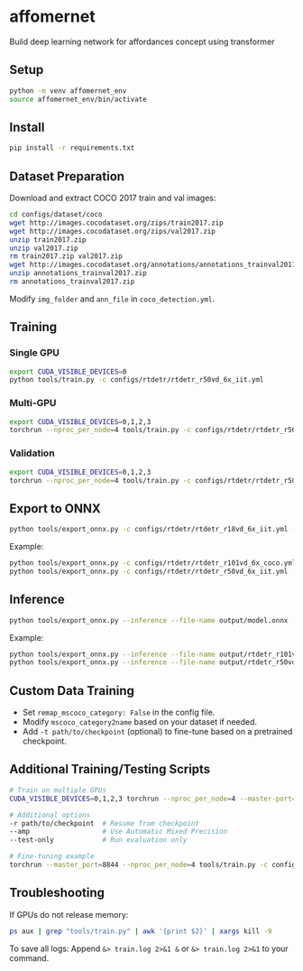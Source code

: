 # affomernet

Build deep learning network for affordances concept using transformer

## Setup

```bash
python -m venv affomernet_env
source affomernet_env/bin/activate
```

## Install

```bash
pip install -r requirements.txt
```

## Dataset Preparation

Download and extract COCO 2017 train and val images:

```bash
cd configs/dataset/coco
wget http://images.cocodataset.org/zips/train2017.zip
wget http://images.cocodataset.org/zips/val2017.zip
unzip train2017.zip
unzip val2017.zip
rm train2017.zip val2017.zip
wget http://images.cocodataset.org/annotations/annotations_trainval2017.zip
unzip annotations_trainval2017.zip
rm annotations_trainval2017.zip
```

Modify `img_folder` and `ann_file` in `coco_detection.yml`.

## Training

### Single GPU

```bash
export CUDA_VISIBLE_DEVICES=0
python tools/train.py -c configs/rtdetr/rtdetr_r50vd_6x_iit.yml
```

### Multi-GPU

```bash
export CUDA_VISIBLE_DEVICES=0,1,2,3
torchrun --nproc_per_node=4 tools/train.py -c configs/rtdetr/rtdetr_r50vd_6x_iit.yml
```

### Validation

```bash
export CUDA_VISIBLE_DEVICES=0,1,2,3
torchrun --nproc_per_node=4 tools/train.py -c configs/rtdetr/rtdetr_r50vd_6x_iit.yml -r path/to/checkpoint --test-only
```

## Export to ONNX

```bash
python tools/export_onnx.py -c configs/rtdetr/rtdetr_r18vd_6x_iit.yml -r path/to/checkpoint --check
```

Example:
```bash
python tools/export_onnx.py -c configs/rtdetr/rtdetr_r101vd_6x_coco.yml -r output/rtdetr_r101vd_2x_coco_objects365_from_paddle.pth --check -f output/rtdetr_r101vd_coco_objects365.onnx
python tools/export_onnx.py -c configs/rtdetr/rtdetr_r50vd_6x_iit.yml -r output/rtdetr_r50vd_6x_iit/checkpoint0000.pth --check -f output/rtdetr_r50vd_6x_iit_1.onnx
```

## Inference

```bash
python tools/export_onnx.py --inference --file-name output/model.onnx --image path/to/your/image.jpg
```

Example:
```bash
python tools/export_onnx.py --inference --file-name output/rtdetr_r101vd_coco_objects365.onnx --image dataset/coco/val2017/000000000139.jpg
python tools/export_onnx.py --inference --file-name output/rtdetr_r50vd_6x_iit_1.onnx --image dataset/iit/data/VOCdevkit2012/VOC2012/JPEGImages/0.jpg
```

## Custom Data Training

- Set `remap_mscoco_category: False` in the config file.
- Modify `mscoco_category2name` based on your dataset if needed.
- Add `-t path/to/checkpoint` (optional) to fine-tune based on a pretrained checkpoint.

## Additional Training/Testing Scripts

```bash
# Train on multiple GPUs
CUDA_VISIBLE_DEVICES=0,1,2,3 torchrun --nproc_per_node=4 --master-port=8989 tools/train.py -c path/to/config &> train.log 2>&1 &

# Additional options
-r path/to/checkpoint  # Resume from checkpoint
--amp                  # Use Automatic Mixed Precision
--test-only            # Run evaluation only

# Fine-tuning example
torchrun --master_port=8844 --nproc_per_node=4 tools/train.py -c configs/rtdetr/rtdetr_r18vd_6x_coco.yml -t https://github.com/lyuwenyu/storage/releases/download/v0.1/rtdetr_r18vd_5x_coco_objects365_from_paddle.pth
```

## Troubleshooting

If GPUs do not release memory:
```bash
ps aux | grep "tools/train.py" | awk '{print $2}' | xargs kill -9
```

To save all logs:
Append `&> train.log 2>&1 &` or `&> train.log 2>&1` to your command.
